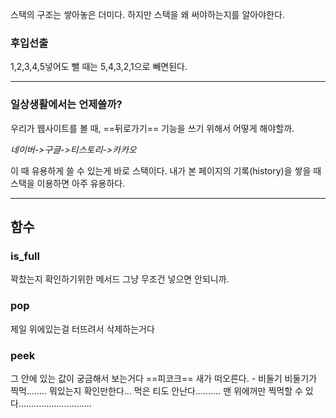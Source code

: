 스택의 구조는 쌓아놓은 더미다.
하지만 스택을 왜 써야하는지를 알아야한다.

### 후입선출
1,2,3,4,5넣어도 뺄 때는 5,4,3,2,1으로 빼면된다.


---

### 일상생활에서는 언제쓸까?

우리가 웹사이트를 볼 때, ==뒤로가기== 기능을 쓰기 위해서 어떻게 해야할까.

*네이버->구글->티스토리->카카오*

이 때 유용하게 쓸 수 있는게 바로 스택이다.
내가 본 페이지의 기록(history)을 쌓을 때 스택을 이용하면 아주 유용하다.


---

## 함수

### is_full
꽉찼는지 확인하기위한 메서드
그냥 무조건 넣으면 안되니까.

### pop
제일 위에있는걸 터뜨려서 삭제하는거다

### peek
그 안에 있는 값이 궁금해서 보는거다
==피코크==  새가 떠오른다. - 비둘기
비둘기가 찍먹........ 뭐있는지 확인만한다... 먹은 티도 안난다..........
맨 위에꺼만 찍먹할 수 있다.............................
